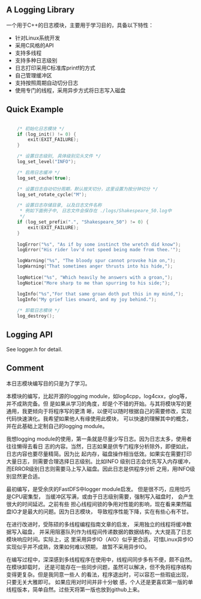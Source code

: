 ## A Logging Library

一个用于C++的日志模块，主要用于学习目的，具备以下特性：

* 针对Linux系统开发
* 采用C风格的API
* 支持多线程
* 支持多种日志级别
* 日志打印采用C标准库printf的方式
* 自己管理缓冲区
* 支持按照周期自动切分日志
* 使用专门的线程，采用异步方式将日志写入磁盘

## Quick Example

```C

    /* 初始化日志模块 */
    if (log_init() != 0) {
        exit(EXIT_FAILURE);
    }

    /* 设置日志级别, 具体级别见头文件 */
    log_set_level("INFO");

    /* 启用日志缓冲 */
    log_set_cache(true);

    /* 设置日志自动切分周期，默认按天切分，这里设置为按分钟切分 */
    log_set_rotate_cycle("M");

    /* 设置日志存储目录, 以及日志文件名称
     * 例如下面例子中, 日志文件会保存在 ./logs/Shakespeare_50.log中 
     */
    if (log_set_prefix(".", "Shakespeare_50") != 0) {
        exit(EXIT_FAILURE);
    }   
    
    logError("%s", "As if by some instinct the wretch did know");
    logError("His rider lov'd not speed being made from thee.'");

    logWarning("%s", "The bloody spur cannot provoke him on,");
    logWarning("That sometimes anger thrusts into his hide,");
        
    logNotice("%s", "Which heavily he answers with a groan,");
    logNotice("More sharp to me than spurring to his side;");

    logInfo("%s","For that same groan doth put this in my mind,");
    logInfo("My grief lies onward, and my joy behind.");
    
    /* 卸载日志模块 */
    log_destroy();
```

## Logging API

See logger.h for detail.

## Comment

本日志模块编写目的只是为了学习。 

本模块的编写，比起开源的logging module，如log4cpp，log4cxx，glog等，并不成熟完备。但
是如果从学习的角度，却是个不错的开始。与其将模块写的更通用，我更倾向于将程序写的更清
晰，以便可以随时根据自己的需要修改，实现代码快速演化。我希望如果他人有缘使用此模块，
可以快速的理解其中的概念，并在此基础上定制自己的logging module。

我想logging module的使用，第一条就是尽量少写日志。因为日志太多，使用者往往懒得去看日
志的内容。当然，日志如果是供专门程序分析除外，即便如此，日志内容也要尽量精简。因为比
起内存，磁盘操作相当低效。如果实在需要打印大量日志，则需要合理选择日志级别。比如INFO
级别日志会优先写入内存缓冲，而ERROR级别日志则需要马上写入磁盘。因此日志是供程序分析
之用，用INFO级别显然更合适。

最初编写，是受余庆的FastDFS中logger module启发。 但是很不巧，应用恰巧是CPU密集型，
当缓冲区写满，或由于日志级别需要，强制写入磁盘时， 会产生很大的时间延迟。之前有些
担心线程间锁的争用对性能的影响，现在看来果然磁盘IO才是最大的问题。因为日志模块，
导致程序性能下降，实在有些心有不甘。

在进行改进时，受陈硕的多线程编程指南文章的启发， 采用独立的线程将缓冲数据写入磁盘，
并采用阻塞队列作为线程间传递数据的数据结构，大大提高了日志模块响应时间。实际上，这
里采用异步IO（AIO）似乎更合适，可惜Linux异步IO实现似乎并不成熟，效果如何难以预期，
故暂不采用异步IO。

在编写过程中，深深感到多线程程序在使用中，线程间同步多有不便，颇不自然。在模块卸载时，
还是可能存在一些同步问题，虽然可以解决，但不免将程序结构变得更复杂。但是我同意一些人
的看法，程序退出时，可以容忍一些瑕疵出现，只要无关大雅即可。 如果应用对时间并非十分敏
感，个人还是更喜欢第一版的单线程版本，简单自然。过些天将第一版也放到github上来。


